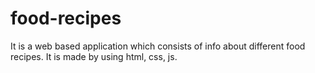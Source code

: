 # food-recipes
It is a web based application which consists of info about different food recipes. It is made by using html, css, js.
